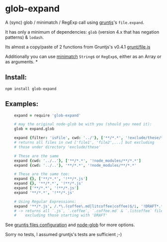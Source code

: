 # glob-expand

A (sync) glob / minimatch / RegExp call using [gruntjs](https://github.com/gruntjs/grunt)'s `file.expand`.

It has only a minimum of dependencies: `glob` (version 4.x that has negation patterns) & `lodash`.

Its almost a copy/paste of 2 functions from Gruntjs's v0.4.1 [grunt/file.js](https://github.com/gruntjs/grunt/blob/master/lib/grunt/file.js)

Additionally you can use [minimatch](http://github.com/isaacs/minimatch/) `String`s or `RegExp`s, either as an Array or as arguments.
*

## Install:

`npm install glob-expand`

## Examples:
```coffeescript
	expand = require 'glob-expand'

	# may the original node-glob be with you (should you need it):
	glob = expand.glob

	expand {filter: 'isFile', cwd: '../'}, ['**/*.*', '!exclude/these/**/*.*']
	# returns all files in cwd ['file1', 'file2',...] but excluding
	# those under directory 'exclude/these'

	# These are the same
	expand {cwd: '../..'}, ['**/*.*', '!node_modules/**/*.*']
	expand {cwd: '../..'}, '**/*.*', '!node_modules/**/*.*'

	# These are the same too:
	expand {}, ['**/*.*', '!**/*.js']
	expand {}, '**/*.*', '!**/*.js'
	expand ['**/*.*', '!**/*.js']
	expand '**/*.*', '!**/*.js'

	# Using Regular Expressions:
	expand '**/*.js', /.*\.(coffee\.md|litcoffee|coffee)$/i, '!DRAFT*.*'
	# -> returns all `.js`, `.coffee`, `.coffee.md` & `.litcoffee` files,
	#    excluding those starting with 'DRAFT'

```

See [gruntjs files configuration](http://gruntjs.com/configuring-tasks#files)
and [node-glob](https://github.com/isaacs/node-glob) for more options.

Sorry no tests, I assumed gruntjs's tests are sufficient ;-)
